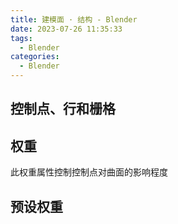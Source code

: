 ```yaml
---
title: 建模面 · 结构 - Blender
date: 2023-07-26 11:35:33
tags:
  - Blender
categories:
  - Blender
---
```


## 控制点、行和栅格

## 权重

此权重属性控制控制点对曲面的影响程度

## 预设权重
